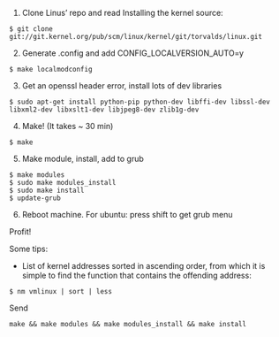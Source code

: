 1. Clone Linus’ repo and read Installing the kernel source:
```
$ git clone git://git.kernel.org/pub/scm/linux/kernel/git/torvalds/linux.git
```

2. Generate .config and add CONFIG_LOCALVERSION_AUTO=y
```
$ make localmodconfig
```

3. Get an openssl header error, install lots of dev libraries
```
$ sudo apt-get install python-pip python-dev libffi-dev libssl-dev libxml2-dev libxslt1-dev libjpeg8-dev zlib1g-dev
```

4. Make! (It takes ~ 30 min)
```
$ make
```

5. Make module, install, add to grub 
```
$ make modules
$ sudo make modules_install 
$ sudo make install 
$ update-grub
```

6. Reboot machine. For ubuntu: press shift to get grub menu 

Profit!

Some tips:
* List of kernel addresses sorted in ascending order, from which it is simple to find the function that contains the offending address: 
```
$ nm vmlinux | sort | less 
```

Send
```
make && make modules && make modules_install && make install
```
